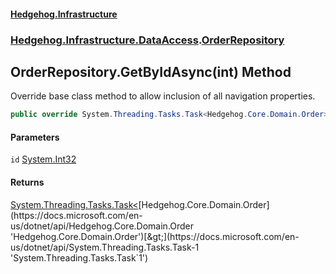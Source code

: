 #### [Hedgehog.Infrastructure](index.md 'index')
### [Hedgehog.Infrastructure.DataAccess](Hedgehog_Infrastructure_DataAccess.md 'Hedgehog.Infrastructure.DataAccess').[OrderRepository](Hedgehog_Infrastructure_DataAccess_OrderRepository.md 'Hedgehog.Infrastructure.DataAccess.OrderRepository')
## OrderRepository.GetByIdAsync(int) Method
Override base class method to allow inclusion of all navigation properties.  
```csharp
public override System.Threading.Tasks.Task<Hedgehog.Core.Domain.Order> GetByIdAsync(int id);
```
#### Parameters
<a name='Hedgehog_Infrastructure_DataAccess_OrderRepository_GetByIdAsync(int)_id'></a>
`id` [System.Int32](https://docs.microsoft.com/en-us/dotnet/api/System.Int32 'System.Int32')  
  
#### Returns
[System.Threading.Tasks.Task&lt;](https://docs.microsoft.com/en-us/dotnet/api/System.Threading.Tasks.Task-1 'System.Threading.Tasks.Task`1')[Hedgehog.Core.Domain.Order](https://docs.microsoft.com/en-us/dotnet/api/Hedgehog.Core.Domain.Order 'Hedgehog.Core.Domain.Order')[&gt;](https://docs.microsoft.com/en-us/dotnet/api/System.Threading.Tasks.Task-1 'System.Threading.Tasks.Task`1')  
